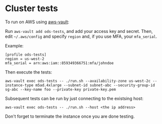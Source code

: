 # Cluster tests

To run on AWS using [aws-vault](https://github.com/99designs/aws-vault):

Run `aws-vault add ods-tests`, and add your access key and secret. Then, edit
`~/.aws/config` and specify `region` and, if you use MFA, your `mfa_serial`.

Example:

```
[profile ods-tests]
region = us-west-2
mfa_serial = arn:aws:iam::859349366751:mfa/johndoe
```

Then execute the tests:
```
aws-vault exec ods-tests -- ./run.sh --availability-zone us-west-2c --instance-type m5ad.4xlarge --subnet-id subnet-abc --security-group-id sg-abc --key-name foo --private-key private-key.pem
```

Subsequent tests can be run by just connecting to the existsing host:
```
aws-vault exec ods-tests -- ./run.sh --host <the ip address>
```

Don't forget to terminate the instance once you are done testing.
